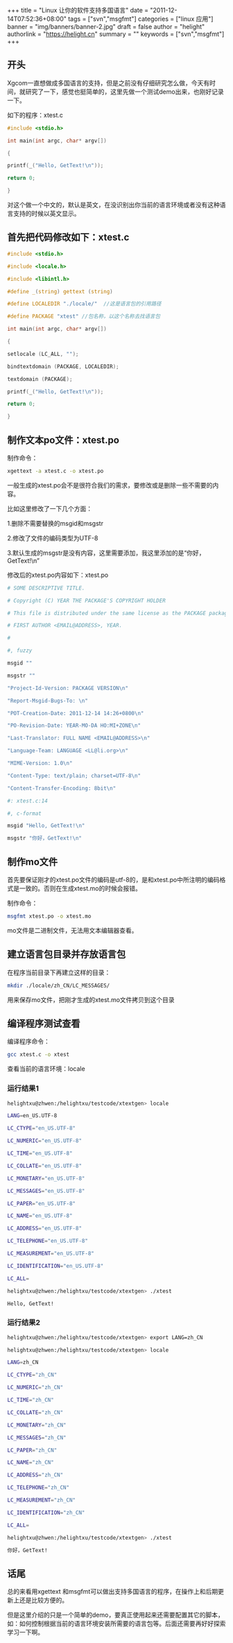 +++
title = "Linux 让你的软件支持多国语言"
date = "2011-12-14T07:52:36+08:00"
tags = ["svn","msgfmt"]
categories = ["linux 应用"]
banner = "img/banners/banner-2.jpg"
draft = false
author = "helight"
authorlink = "https://helight.cn"
summary = ""
keywords = ["svn","msgfmt"]
+++

## 开头
Xgcom一直想做成多国语言的支持，但是之前没有仔细研究怎么做，今天有时间，就研究了一下，感觉也挺简单的，这里先做一个测试demo出来，也刚好记录一下。
<!--more-->
如下的程序：xtest.c
``` c
#include <stdio.h>

int main(int argc, char* argv[])

{

printf(_("Hello, GetText!\n"));

return 0;

}
```
对这个做一个中文的，默认是英文，在没识别出你当前的语言环境或者没有这种语言支持的时候以英文显示。

## 首先把代码修改如下：xtest.c
``` c
#include <stdio.h>

#include <locale.h>

#include <libintl.h>

#define _(string) gettext (string)

#define LOCALEDIR "./locale/"  //这是语言包的引用路径

#define PACKAGE "xtest" //包名称，以这个名称去找语言包

int main(int argc, char* argv[])

{

setlocale (LC_ALL, "");

bindtextdomain (PACKAGE, LOCALEDIR);

textdomain (PACKAGE);

printf(_("Hello, GetText!\n"));

return 0;

}
```
## 制作文本po文件：xtest.po
制作命令：
``` sh
xgettext -a xtest.c -o xtest.po
```
一般生成的xtest.po会不是很符合我们的需求，要修改或是删除一些不需要的内容。

比如这里修改了一下几个方面：

1.删除不需要替换的msgid和msgstr

2.修改了文件的编码类型为UTF-8

3.默认生成的msgstr是没有内容，这里需要添加，我这里添加的是“你好，GetText!\n”

修改后的xtest.po内容如下：xtest.po
``` sh
# SOME DESCRIPTIVE TITLE.

# Copyright (C) YEAR THE PACKAGE'S COPYRIGHT HOLDER

# This file is distributed under the same license as the PACKAGE package.

# FIRST AUTHOR <EMAIL@ADDRESS>, YEAR.

#

#, fuzzy

msgid ""

msgstr ""

"Project-Id-Version: PACKAGE VERSION\n"

"Report-Msgid-Bugs-To: \n"

"POT-Creation-Date: 2011-12-14 14:26+0800\n"

"PO-Revision-Date: YEAR-MO-DA HO:MI+ZONE\n"

"Last-Translator: FULL NAME <EMAIL@ADDRESS>\n"

"Language-Team: LANGUAGE <LL@li.org>\n"

"MIME-Version: 1.0\n"

"Content-Type: text/plain; charset=UTF-8\n"

"Content-Transfer-Encoding: 8bit\n"

#: xtest.c:14

#, c-format

msgid "Hello, GetText!\n"

msgstr "你好，GetText!\n"
```
## 制作mo文件
首先要保证刚才的xtest.po文件的编码是utf-8的，是和xtest.po中所注明的编码格式是一致的。否则在生成xtest.mo的时候会报错。

制作命令：
``` sh
msgfmt xtest.po -o xtest.mo
```
mo文件是二进制文件，无法用文本编辑器查看。

## 建立语言包目录并存放语言包
在程序当前目录下再建立这样的目录：
``` sh
mkdir ./locale/zh_CN/LC_MESSAGES/
```
用来保存mo文件，把刚才生成的xtest.mo文件拷贝到这个目录

## 编译程序测试查看
编译程序命令：
``` sh
gcc xtest.c -o xtest
```
查看当前的语言环境：locale

### 运行结果1
``` sh
helightxu@zhwen:/helightxu/testcode/xtextgen> locale

LANG=en_US.UTF-8

LC_CTYPE="en_US.UTF-8"

LC_NUMERIC="en_US.UTF-8"

LC_TIME="en_US.UTF-8"

LC_COLLATE="en_US.UTF-8"

LC_MONETARY="en_US.UTF-8"

LC_MESSAGES="en_US.UTF-8"

LC_PAPER="en_US.UTF-8"

LC_NAME="en_US.UTF-8"

LC_ADDRESS="en_US.UTF-8"

LC_TELEPHONE="en_US.UTF-8"

LC_MEASUREMENT="en_US.UTF-8"

LC_IDENTIFICATION="en_US.UTF-8"

LC_ALL=

helightxu@zhwen:/helightxu/testcode/xtextgen> ./xtest

Hello, GetText!
```

### 运行结果2
``` sh
helightxu@zhwen:/helightxu/testcode/xtextgen> export LANG=zh_CN

helightxu@zhwen:/helightxu/testcode/xtextgen> locale

LANG=zh_CN

LC_CTYPE="zh_CN"

LC_NUMERIC="zh_CN"

LC_TIME="zh_CN"

LC_COLLATE="zh_CN"

LC_MONETARY="zh_CN"

LC_MESSAGES="zh_CN"

LC_PAPER="zh_CN"

LC_NAME="zh_CN"

LC_ADDRESS="zh_CN"

LC_TELEPHONE="zh_CN"

LC_MEASUREMENT="zh_CN"

LC_IDENTIFICATION="zh_CN"

LC_ALL=

helightxu@zhwen:/helightxu/testcode/xtextgen> ./xtest

你好，GetText!
```
## 话尾
总的来看用xgettext 和msgfmt可以做出支持多国语言的程序，在操作上和后期更新上还是比较方便的。

但是这里介绍的只是一个简单的demo，要真正使用起来还需要配置其它的脚本，如：如何控制根据当前的语言环境安装所需要的语言包等。后面还需要再好好探索学习一下啊。